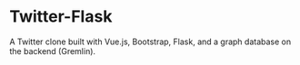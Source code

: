 # Twitter-Flask

 A Twitter clone built with Vue.js, Bootstrap, Flask, and a graph database on the backend (Gremlin).